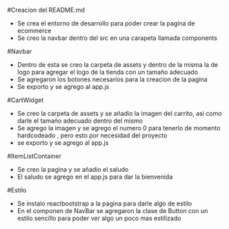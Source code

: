 #Creacion del README.md
- Se crea el entorno de desarrollo para poder crear la pagina de ecommerce
- Se creo la navbar dentro del src en una carapeta llamada components

#Navbar
- Dentro de esta se creo la carpeta de assets y dentro de la misma la de logo para agregar el logo de la tienda con un tamaño adecuado
- Se agregaron los botones necesarios para la creacion de la pagina
- Se exporto y se agrego al app.js

#CartWidget
- Se creo la carpeta de assets y se añadio la imagen del carrito, asi como darle el tamaño adecuado dentro del mismo
- Se agrego la imagen y se agrego el numero 0 para tenerlo de momento hardcodeado , pero esto por necesidad del proyecto
- se exporto y se agrego al app.js

#ItemListContainer
- Se creo la pagina y se añadio el saludo
- El saludo se agrego en el app.js para dar la bienvenida

#Estilo
- Se instalo reactbootstrap a la pagina para darle algo de estilo
- En el componen de NavBar se agregaron la clase de Button con un estilo sencillo para poder ver algo un poco mas estilizado